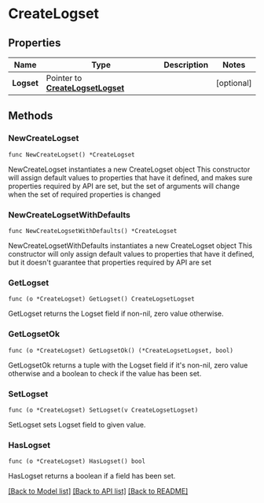 # CreateLogset

## Properties

Name | Type | Description | Notes
------------ | ------------- | ------------- | -------------
**Logset** | Pointer to [**CreateLogsetLogset**](CreateLogsetLogset.md) |  | [optional] 

## Methods

### NewCreateLogset

`func NewCreateLogset() *CreateLogset`

NewCreateLogset instantiates a new CreateLogset object
This constructor will assign default values to properties that have it defined,
and makes sure properties required by API are set, but the set of arguments
will change when the set of required properties is changed

### NewCreateLogsetWithDefaults

`func NewCreateLogsetWithDefaults() *CreateLogset`

NewCreateLogsetWithDefaults instantiates a new CreateLogset object
This constructor will only assign default values to properties that have it defined,
but it doesn't guarantee that properties required by API are set

### GetLogset

`func (o *CreateLogset) GetLogset() CreateLogsetLogset`

GetLogset returns the Logset field if non-nil, zero value otherwise.

### GetLogsetOk

`func (o *CreateLogset) GetLogsetOk() (*CreateLogsetLogset, bool)`

GetLogsetOk returns a tuple with the Logset field if it's non-nil, zero value otherwise
and a boolean to check if the value has been set.

### SetLogset

`func (o *CreateLogset) SetLogset(v CreateLogsetLogset)`

SetLogset sets Logset field to given value.

### HasLogset

`func (o *CreateLogset) HasLogset() bool`

HasLogset returns a boolean if a field has been set.


[[Back to Model list]](../README.md#documentation-for-models) [[Back to API list]](../README.md#documentation-for-api-endpoints) [[Back to README]](../README.md)


